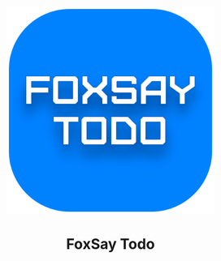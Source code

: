 <p align="center"><img width="410" src="./public/logo512.png" alt="FoxSay Todo"></p>
<h1 align="center">FoxSay Todo</h1>